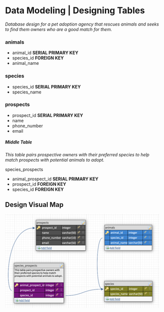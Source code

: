 # Data Modeling | Designing Tables

*Database design for a pet adoption agency that rescues animals and seeks to find them owners who are a good match for them.*

### animals
- animal_id **SERIAL PRIMARY KEY**
- species_id **FOREIGN KEY**
- animal_name
        
### species
- species_id **SERIAL PRIMARY KEY**
- species_name
 
### prospects
- prospect_id **SERIAL PRIMARY KEY**
- name
- phone_number
- email

##### Middle Table
*This table pairs prospective owners with their preferred species to help match prospects with potential animals to adopt.*

species_prospects
- animal_prospect_id **SERIAL PRIMARY KEY**
- prospect_id **FOREIGN KEY**
- species_id **FOREIGN KEY**


## Design Visual Map
![Flow chart of db mapping](./DB-Design%402x.png)